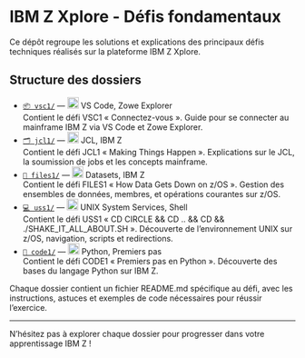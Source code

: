 # IBM Z Xplore - Défis fondamentaux

Ce dépôt regroupe les solutions et explications des principaux défis techniques réalisés sur la plateforme IBM Z Xplore.






## Structure des dossiers

- [`📦 vsc1/`](./vsc1) — <img src="https://cdn.jsdelivr.net/gh/devicons/devicon/icons/vscode/vscode-original.svg" width="20"/> VS Code, Zowe Explorer  
  Contient le défi VSC1 « Connectez-vous ». Guide pour se connecter au mainframe IBM Z via VS Code et Zowe Explorer.
- [`🗂️ jcl1/`](./jcl1) — <img src="https://cdn.jsdelivr.net/gh/devicons/devicon/icons/ibm/ibm-original.svg" width="20"/> JCL, IBM Z  
  Contient le défi JCL1 « Making Things Happen ». Explications sur le JCL, la soumission de jobs et les concepts mainframe.
- [`📝 files1/`](./files1) — <img src="https://cdn.jsdelivr.net/gh/devicons/devicon/icons/ibm/ibm-original.svg" width="20"/> Datasets, IBM Z  
  Contient le défi FILES1 « How Data Gets Down on z/OS ». Gestion des ensembles de données, membres, et opérations courantes sur z/OS.
- [`💻 uss1/`](./uss1) — <img src="https://cdn.jsdelivr.net/gh/devicons/devicon/icons/linux/linux-original.svg" width="20"/> UNIX System Services, Shell  
  Contient le défi USS1 « CD CIRCLE && CD .. && CD && ./SHAKE_IT_ALL_ABOUT.SH ». Découverte de l’environnement UNIX sur z/OS, navigation, scripts et redirections.
- [`🐍 code1/`](./code1) — <img src="https://cdn.jsdelivr.net/gh/devicons/devicon/icons/python/python-original.svg" width="20"/> Python, Premiers pas  
  Contient le défi CODE1 « Premiers pas en Python ». Découverte des bases du langage Python sur IBM Z.

Chaque dossier contient un fichier README.md spécifique au défi, avec les instructions, astuces et exemples de code nécessaires pour réussir l’exercice.

---
N’hésitez pas à explorer chaque dossier pour progresser dans votre apprentissage IBM Z !

